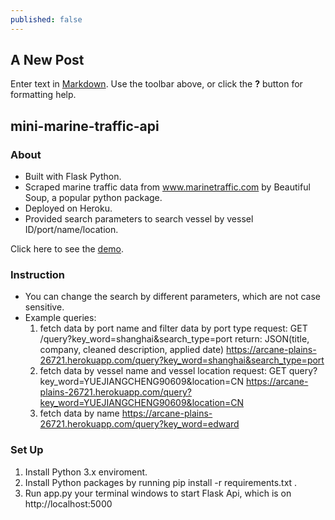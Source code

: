 ```yaml
---
published: false
---
```

## A New Post

Enter text in [Markdown](http://daringfireball.net/projects/markdown/). Use the toolbar above, or click the **?** button for formatting help.
## mini-marine-traffic-api
### About
- Built with Flask Python.
- Scraped marine traffic data from www.marinetraffic.com by Beautiful Soup, a popular python package. 
- Deployed on Heroku. 
- Provided search parameters to search vessel by vessel ID/port/name/location. 

Click here to see the [demo](https://arcane-plains-26721.herokuapp.com/query?key_word=shanghai&location=CN&search_type=Vessel). 

### Instruction
- You can change the search by different parameters, which are not case sensitive. 
- Example queries: 
	1. fetch data by port name and filter data by port type
    request: GET /query?key_word=shanghai&search_type=port 
    return: JSON(title, company, cleaned description, applied date)
	https://arcane-plains-26721.herokuapp.com/query?key_word=shanghai&search_type=port
    2. fetch data by vessel name and vessel location 
    request: GET query?key_word=YUEJIANGCHENG90609&location=CN
    https://arcane-plains-26721.herokuapp.com/query?key_word=YUEJIANGCHENG90609&location=CN
    3. fetch data by name
    https://arcane-plains-26721.herokuapp.com/query?key_word=edward

### Set Up
1. Install Python 3.x enviroment.
2. Install Python packages by running pip install -r requirements.txt .
3. Run app.py your terminal windows to start Flask Api, which is on http://localhost:5000
